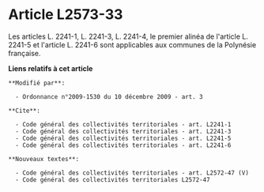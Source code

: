 # Article L2573-33

Les articles L. 2241-1, L. 2241-3, L. 2241-4, le premier alinéa de l'article L. 2241-5 et l'article L. 2241-6 sont
applicables aux communes de la Polynésie française.

**Liens relatifs à cet article**

	**Modifié par**:

	  - Ordonnance n°2009-1530 du 10 décembre 2009 - art. 3

	**Cite**:

	  - Code général des collectivités territoriales - art. L2241-1
	  - Code général des collectivités territoriales - art. L2241-3
	  - Code général des collectivités territoriales - art. L2241-5
	  - Code général des collectivités territoriales - art. L2241-6

	**Nouveaux textes**:

	  - Code général des collectivités territoriales - art. L2572-47 (V)
	  - Code général des collectivités territoriales L2572-47
